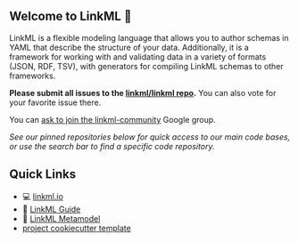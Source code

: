 ## Welcome to LinkML 👋

LinkML is a flexible modeling language that allows you to author schemas in YAML that describe the structure of your data. Additionally, it is a framework for working with and validating data in a variety of formats (JSON, RDF, TSV), with generators for compiling LinkML schemas to other frameworks.

**Please submit all issues to the [linkml/linkml repo](https://github.com/linkml/linkml/issues).** You can also vote for your favorite issue there.

You can [ask to join the linkml-community](https://accounts.google.com/AccountChooser?continue=https://groups.google.com/g/linkml-community&hl=en) Google group.

*See our pinned repositories below for quick access to our main code bases, or use the search bar to find a specific code repository.*

## Quick Links
- :computer: [linkml.io](https://linkml.io/)
- :book: [LinkML Guide](https://linkml.io/linkml/)
- :book: [LinkML Metamodel](https://w3id.org/linkml)
- [project cookiecutter template](https://github.com/linkml/linkml-project-cookiecutter)
